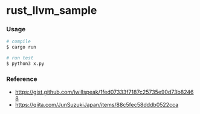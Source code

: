 # rust_llvm_sample

### Usage
```bash
# compile
$ cargo run

# run test
$ python3 x.py
```

### Reference
* https://gist.github.com/iwillspeak/1fed07333f7187c25735e90d73b82468
* https://qiita.com/JunSuzukiJapan/items/88c5fec58dddb0522cca
